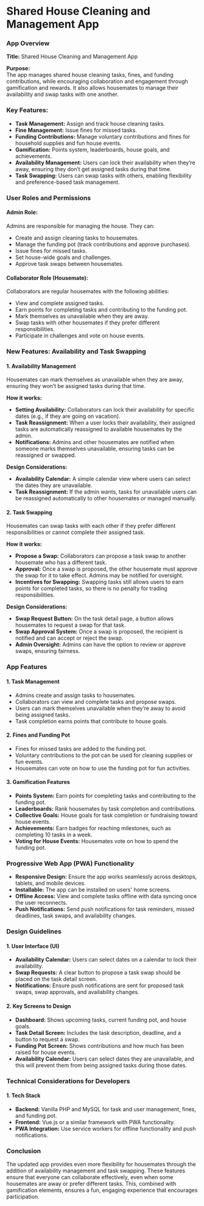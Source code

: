
# Shared House Cleaning and Management App 
### App Overview

**Title:** Shared House Cleaning and Management App

**Purpose:**  
The app manages shared house cleaning tasks, fines, and funding contributions, while encouraging collaboration and engagement through gamification and rewards. It also allows housemates to manage their availability and swap tasks with one another.

### Key Features:

-   **Task Management:** Assign and track house cleaning tasks.
-   **Fine Management:** Issue fines for missed tasks.
-   **Funding Contributions:** Manage voluntary contributions and fines for household supplies and fun house events.
-   **Gamification:** Points system, leaderboards, house goals, and achievements.
-   **Availability Management:** Users can lock their availability when they’re away, ensuring they don’t get assigned tasks during that time.
-   **Task Swapping:** Users can swap tasks with others, enabling flexibility and preference-based task management.

### User Roles and Permissions

#### **Admin Role:**

Admins are responsible for managing the house. They can:

-   Create and assign cleaning tasks to housemates.
-   Manage the funding pot (track contributions and approve purchases).
-   Issue fines for missed tasks.
-   Set house-wide goals and challenges.
-   Approve task swaps between housemates.

#### **Collaborator Role (Housemate):**

Collaborators are regular housemates with the following abilities:

-   View and complete assigned tasks.
-   Earn points for completing tasks and contributing to the funding pot.
-   Mark themselves as unavailable when they are away.
-   Swap tasks with other housemates if they prefer different responsibilities.
-   Participate in challenges and vote on house events.

### New Features: Availability and Task Swapping

#### **1. Availability Management**

Housemates can mark themselves as unavailable when they are away, ensuring they won’t be assigned tasks during that time.

**How it works:**

-   **Setting Availability:** Collaborators can lock their availability for specific dates (e.g., if they are going on vacation).
-   **Task Reassignment:** When a user locks their availability, their assigned tasks are automatically reassigned to available housemates by the admin.
-   **Notifications:** Admins and other housemates are notified when someone marks themselves unavailable, ensuring tasks can be reassigned or swapped.

**Design Considerations:**

-   **Availability Calendar:** A simple calendar view where users can select the dates they are unavailable.
-   **Task Reassignment:** If the admin wants, tasks for unavailable users can be reassigned automatically to other housemates or managed manually.

#### **2. Task Swapping**

Housemates can swap tasks with each other if they prefer different responsibilities or cannot complete their assigned task.

**How it works:**

-   **Propose a Swap:** Collaborators can propose a task swap to another housemate who has a different task.
-   **Approval:** Once a swap is proposed, the other housemate must approve the swap for it to take effect. Admins may be notified for oversight.
-   **Incentives for Swapping:** Swapping tasks still allows users to earn points for completed tasks, so there is no penalty for trading responsibilities.

**Design Considerations:**

-   **Swap Request Button:** On the task detail page, a button allows housemates to request a swap for that task.
-   **Swap Approval System:** Once a swap is proposed, the recipient is notified and can accept or reject the swap.
-   **Admin Oversight:** Admins can have the option to review or approve swaps, ensuring fairness.

### App Features

#### **1. Task Management**

-   Admins create and assign tasks to housemates.
-   Collaborators can view and complete tasks and propose swaps.
-   Users can mark themselves unavailable when they’re away to avoid being assigned tasks.
-   Task completion earns points that contribute to house goals.

#### **2. Fines and Funding Pot**

-   Fines for missed tasks are added to the funding pot.
-   Voluntary contributions to the pot can be used for cleaning supplies or fun events.
-   Housemates can vote on how to use the funding pot for fun activities.

#### **3. Gamification Features**

-   **Points System:** Earn points for completing tasks and contributing to the funding pot.
-   **Leaderboards:** Rank housemates by task completion and contributions.
-   **Collective Goals:** House goals for task completion or fundraising toward house events.
-   **Achievements:** Earn badges for reaching milestones, such as completing 10 tasks in a week.
-   **Voting for House Events:** Housemates vote on how to spend the funding pot.

### Progressive Web App (PWA) Functionality

-   **Responsive Design:** Ensure the app works seamlessly across desktops, tablets, and mobile devices.
-   **Installable:** The app can be installed on users' home screens.
-   **Offline Access:** View and complete tasks offline with data syncing once the user reconnects.
-   **Push Notifications:** Send push notifications for task reminders, missed deadlines, task swaps, and availability changes.

### Design Guidelines

#### **1. User Interface (UI)**

-   **Availability Calendar:** Users can select dates on a calendar to lock their availability.
-   **Swap Requests:** A clear button to propose a task swap should be placed on the task detail screen.
-   **Notifications:** Ensure push notifications are sent for proposed task swaps, swap approvals, and availability changes.

#### **2. Key Screens to Design**

-   **Dashboard:** Shows upcoming tasks, current funding pot, and house goals.
-   **Task Detail Screen:** Includes the task description, deadline, and a button to request a swap.
-   **Funding Pot Screen:** Shows contributions and how much has been raised for house events.
-   **Availability Calendar:** Users can select dates they are unavailable, and this will prevent them from being assigned tasks during those dates.

### Technical Considerations for Developers

#### **1. Tech Stack**

-   **Backend:** Vanilla PHP and MySQL for task and user management, fines, and funding pot.
-   **Frontend:** Vue.js or a similar framework with PWA functionality.
-   **PWA Integration:** Use service workers for offline functionality and push notifications.

### Conclusion

The updated app provides even more flexibility for housemates through the addition of availability management and task swapping. These features ensure that everyone can collaborate effectively, even when some housemates are away or prefer different tasks. This, combined with gamification elements, ensures a fun, engaging experience that encourages participation.
